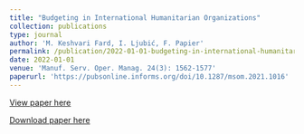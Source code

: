 ```yaml
---
title: "Budgeting in International Humanitarian Organizations"
collection: publications
type: journal
author: 'M. Keshvari Fard, I. Ljubić, F. Papier'
permalink: /publication/2022-01-01-budgeting-in-international-humanitarian-organizations
date: 2022-01-01
venue: 'Manuf. Serv. Oper. Manag. 24(3): 1562-1577'
paperurl: 'https://pubsonline.informs.org/doi/10.1287/msom.2021.1016'
---
```

[View paper here](https://pubsonline.informs.org/doi/10.1287/msom.2021.1016)

[Download paper here]({{site.url}}/docs/https://papers.ssrn.com/sol3/papers.cfm?abstract_id=3464619)
